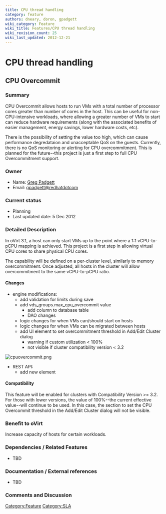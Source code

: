 ```yaml
---
title: CPU thread handling
category: feature
authors: dneary, doron, gpadgett
wiki_category: Feature
wiki_title: Features/CPU thread handling
wiki_revision_count: 25
wiki_last_updated: 2012-12-21
---
```


# CPU thread handling

## CPU Overcommit

### Summary

CPU Overcommit allows hosts to run VMs with a total number of processor cores greater than number of cores in the host. This can be useful for non-CPU-intensive workloads, where allowing a greater number of VMs to start can reduce hardware requirements (along with the associated benefits of easier management, energy savings, lower hardware costs, etc).

There is the possibility of setting the value too high, which can cause performance degredataion and unacceptable QoS on the guests. Currently, there is no QoS monitoring or alerting for CPU overcommitment. This is planned for the future--this project is just a first step to full CPU Overcommitment support.

### Owner

*   Name: [ Greg Padgett](User:Gpadgett)
*   Email: <gpadgett@redhatdotcom>

### Current status

*   Planning
*   Last updated date: 5 Dec 2012

### Detailed Description

In oVirt 3.1, a host can only start VMs up to the point where a 1:1 vCPU-to-pCPU mapping is achieved. This project is a first step in allowing virtual CPU cores to share physical CPU cores.

The capability will be defined on a per-cluster level, similarly to memory overcommitment. Once adjusted, all hosts in the cluster will allow overcommitment to the same vCPU-to-pCPU ratio.

#### Changes

*   engine modifications:
    -   add validation for limits during save
    -   add vds_groups.max_cpu_overcommit value
        -   add column to database table
        -   DAO changes
    -   logic changes for when VMs can/should start on hosts
    -   logic changes for when VMs can be migrated between hosts
    -   add UI element to set overcommitment threshold in Add/Edit Cluster dialog
        -   warning if custom utilization < 100%
        -   not visible if cluster compatibility version < 3.2

![](cpuovercommit.png "cpuovercommit.png")

*   REST API:
    -   add new element

#### Compatibility

This feature will be enabled for clusters with Compatibility Version >= 3.2. For those with lower versions, the value of 100%--the current effective value--will continue to be used. In this case, the section to set the CPU Overcommit threshold in the Add/Edit Cluster dialog will not be visible.

### Benefit to oVirt

Increase capacity of hosts for certain workloads.

### Dependencies / Related Features

*   TBD

### Documentation / External references

*   TBD

### Comments and Discussion

<Category:Feature> <Category:SLA>
